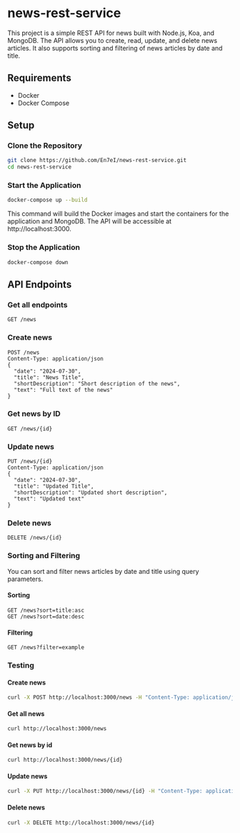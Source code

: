 # news-rest-service

This project is a simple REST API for news built with Node.js, Koa, and MongoDB. The API allows you to create, read, update, and delete news articles. It also supports sorting and filtering of news articles by date and title.

## Requirements

- Docker
- Docker Compose

## Setup

### Clone the Repository

```bash
git clone https://github.com/En7eI/news-rest-service.git
cd news-rest-service
```

### Start the Application

```bash
docker-compose up --build
```

This command will build the Docker images and start the containers for the application and MongoDB. The API will be accessible at http://localhost:3000.

### Stop the Application

```bash
docker-compose down
```

## API Endpoints

### Get all endpoints

```http
GET /news
```

### Create news

```http
POST /news
Content-Type: application/json
{
  "date": "2024-07-30",
  "title": "News Title",
  "shortDescription": "Short description of the news",
  "text": "Full text of the news"
}
```

### Get news by ID

```http 
GET /news/{id}
```

### Update news

```http
PUT /news/{id}
Content-Type: application/json
{
  "date": "2024-07-30",
  "title": "Updated Title",
  "shortDescription": "Updated short description",
  "text": "Updated text"
}
```

### Delete news

```http
DELETE /news/{id}
```

### Sorting and Filtering

You can sort and filter news articles by date and title using query parameters.

#### Sorting

```http
GET /news?sort=title:asc
GET /news?sort=date:desc
```

#### Filtering

```http
GET /news?filter=example
```

### Testing

#### Create news

```bash
curl -X POST http://localhost:3000/news -H "Content-Type: application/json" -d '{"date":"2024-07-30","title":"News Title","shortDescription":"Short description of the news","text":"Full text of the news"}'
```

#### Get all news 

```bash
curl http://localhost:3000/news
```

#### Get news by id

```bash
curl http://localhost:3000/news/{id}
```

#### Update news

```bash
curl -X PUT http://localhost:3000/news/{id} -H "Content-Type: application/json" -d '{"date":"2024-07-30","title":"Updated Title","shortDescription":"Updated short description","text":"Updated text"}'
```

#### Delete news

```bash 
curl -X DELETE http://localhost:3000/news/{id}
```